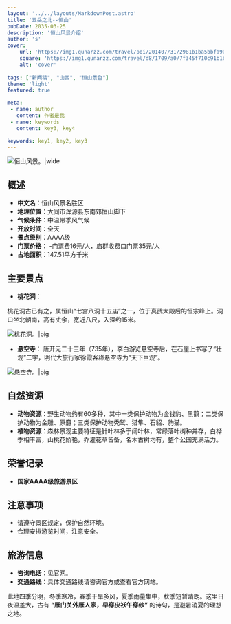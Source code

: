```yaml
---
layout: '../../layouts/MarkdownPost.astro'
title: '五岳之北--恒山'
pubDate: 2035-03-25
description: '恒山风景介绍'
author: 's'
cover:
    url: 'https://img1.qunarzz.com/travel/poi/201407/31/2981b1ba5bbfa9acc8d65eac.jpg'
    square: 'https://img1.qunarzz.com/travel/d8/1709/a0/7f345f710c91b1b5.jpg_r_640x480x70_05b8076e.jpg'
    alt: 'cover'
    
tags: ["新闻稿", "山西", "恒山景色"] 
theme: 'light'
featured: true

meta:
 - name: author
   content: 作者是我
 - name: keywords
   content: key3, key4

keywords: key1, key2, key3
---
```

![恒山风景。|wide](https://www.k1u.com/d/file/20211208/1638947031240068.jpg)
## 概述
- **中文名**：恒山风景名胜区
- **地理位置**：大同市浑源县东南郊恒山脚下
- **气候条件**：中温带季风气候
- **开放时间**：全天
- **景点级别**：AAAA级
- **门票价格**：
  -门票费16元/人，庙群收费口门票35元/人
- **占地面积**：147.51平方千米


## 主要景点

- **桃花洞**：

桃花洞古已有之，属恒山“七宫八洞十五庙”之一，位于真武大殿后的恒宗峰上。洞口坐北朝南，高有丈余，宽近八尺，入深约15米。

![桃花洞。|big](https://n.sinaimg.cn/sinacn20122/213/w2048h1365/20191004/cc9d-ifmectm2811127.jpg)

- **悬空寺**：
唐开元二十三年（735年），李白游览悬空寺后，在石崖上书写了“壮观”二字，明代大旅行家徐霞客称悬空寺为“天下巨观”。

![悬空寺。|big](https://pic.baike.soso.com/p/20131025/20131025135942-111891885.jpg)

## 自然资源

- **动物资源**：野生动物约有60多种，其中一类保护动物为金钱豹、黑鹳；二类保护动物为金雕、原麝；三类保护动物秃鹫、猎隼、石貂、豹猫。
- **植物资源**：森林景观主要特征是针叶林多于阔叶林，常绿落叶树种并存，白桦季相丰富，山桃花娇艳，乔灌花草皆备，名木古树均有，整个公园充满活力。

## 荣誉记录

- **国家AAAA级旅游景区**

## 注意事项

- 请遵守景区规定，保护自然环境。
- 合理安排游览时间，注意安全。

## 旅游信息

- **咨询电话**：见官网。
- **交通路线**：具体交通路线请咨询官方或查看官方网站。

此地四季分明，冬季寒冷，春季干旱多风，夏季雨量集中，秋季短暂晴朗。这里日夜温差大，古有
**“雁门关外雁人家，早穿皮袄午穿纱”**
的诗句，是避暑消夏的理想之地。